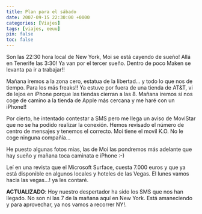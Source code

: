 ```yaml
---
title: Plan para el sábado
date: 2007-09-15 22:30:00 +0000
categories: [Viajes]
tags: [viajes, eeuu]
pin: false
toc: false
---
```

Son las 22:30 hora local de New York, Moi se está cayendo de sueño! Allá en Tenerife las 3:30! Ya van por el tercer sueño. Dentro de poco Maken se levanta pa ir a trabajar!!

Mañana iremos a la zona cero, estatua de la libertad… y todo lo que nos de tiempo. Para los más freaks!! Ya estuve por fuera de una tienda de AT&T, vi de lejos en iPhone porque las tiendas cierran a las 8. Mañana iremos si nos coge de camino a la tienda de Apple más cercana y me haré con un iPhone!!

Por cierto, he intentado contestar a SMS pero me llega un aviso de MoviStar que no se ha podido realizar la conexión. Hemos revisado el número de centro de mensajes y tenemos el correcto. Moi tiene el movil K.O. No le coge ninguna compañía…

He puesto algunas fotos mias, las de Moi las pondremos más adelante que hay sueño y mañana toca caminata e iPhone :-)

Leí en una revista que el Microsoft Surface, cuesta 7.000 euros y que ya está disponible en algunos locales y hoteles de las Vegas. El lunes vamos hacia las vegas…! ya les contaré.

**ACTUALIZADO**: Hoy nuestro despertador ha sido los SMS que nos han llegado. No son ni las 7 de la mañana aquí en New York. Está amaneciendo y para aprovechar, ya nos vamos a recorrer NY!.